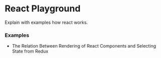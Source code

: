 # React Playground

Explain with examples how react works.

### Examples

- The Relation Between Rendering of React Components and Selecting State from Redux